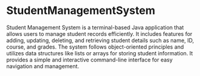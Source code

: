 # StudentManagementSystem
Student Management System is a terminal-based Java application that allows users to manage student records efficiently. It includes features for adding, updating, deleting, and retrieving student details such as name, ID, course, and grades. The system follows object-oriented principles and utilizes data structures like lists or arrays for storing student information. It provides a simple and interactive command-line interface for easy navigation and management.
